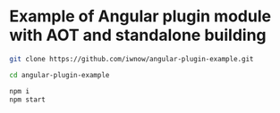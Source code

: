 # Example of Angular plugin module with AOT and standalone building

```sh
git clone https://github.com/iwnow/angular-plugin-example.git
```

```sh
cd angular-plugin-example
```

```sh
npm i
npm start
```
